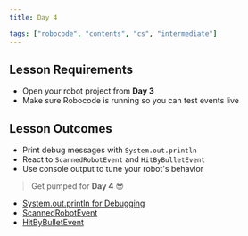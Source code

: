 ```yaml
---
title: Day 4

tags: ["robocode", "contents", "cs", "intermediate"]
---
```


## Lesson Requirements

* Open your robot project from **Day 3**
* Make sure Robocode is running so you can test events live

## Lesson Outcomes

* Print debug messages with `System.out.println`
* React to `ScannedRobotEvent` and `HitByBulletEvent`
* Use console output to tune your robot's behavior

> Get pumped for **Day 4** 😎
- [System.out.println for Debugging](/robocode/Day-4/00_system_out_debugging)
- [ScannedRobotEvent](/robocode/Day-4/01_scanned_robot_event)
- [HitByBulletEvent](/robocode/Day-4/02_hit_by_bullet_event)
